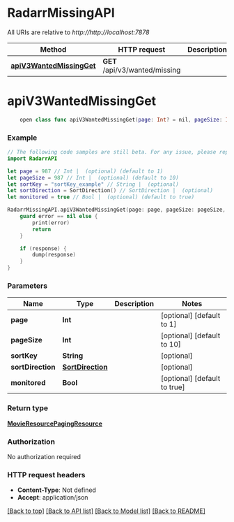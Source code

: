 # RadarrMissingAPI

All URIs are relative to *http://http://localhost:7878*

Method | HTTP request | Description
------------- | ------------- | -------------
[**apiV3WantedMissingGet**](RadarrMissingAPI.md#apiv3wantedmissingget) | **GET** /api/v3/wanted/missing | 


# **apiV3WantedMissingGet**
```swift
    open class func apiV3WantedMissingGet(page: Int? = nil, pageSize: Int? = nil, sortKey: String? = nil, sortDirection: SortDirection? = nil, monitored: Bool? = nil, completion: @escaping (_ data: MovieResourcePagingResource?, _ error: Error?) -> Void)
```



### Example
```swift
// The following code samples are still beta. For any issue, please report via http://github.com/OpenAPITools/openapi-generator/issues/new
import RadarrAPI

let page = 987 // Int |  (optional) (default to 1)
let pageSize = 987 // Int |  (optional) (default to 10)
let sortKey = "sortKey_example" // String |  (optional)
let sortDirection = SortDirection() // SortDirection |  (optional)
let monitored = true // Bool |  (optional) (default to true)

RadarrMissingAPI.apiV3WantedMissingGet(page: page, pageSize: pageSize, sortKey: sortKey, sortDirection: sortDirection, monitored: monitored) { (response, error) in
    guard error == nil else {
        print(error)
        return
    }

    if (response) {
        dump(response)
    }
}
```

### Parameters

Name | Type | Description  | Notes
------------- | ------------- | ------------- | -------------
 **page** | **Int** |  | [optional] [default to 1]
 **pageSize** | **Int** |  | [optional] [default to 10]
 **sortKey** | **String** |  | [optional] 
 **sortDirection** | [**SortDirection**](.md) |  | [optional] 
 **monitored** | **Bool** |  | [optional] [default to true]

### Return type

[**MovieResourcePagingResource**](MovieResourcePagingResource.md)

### Authorization

No authorization required

### HTTP request headers

 - **Content-Type**: Not defined
 - **Accept**: application/json

[[Back to top]](#) [[Back to API list]](../README.md#documentation-for-api-endpoints) [[Back to Model list]](../README.md#documentation-for-models) [[Back to README]](../README.md)

